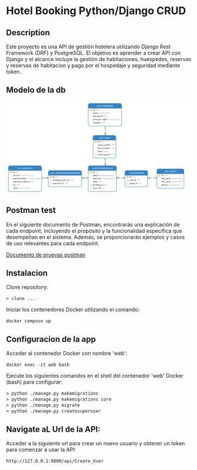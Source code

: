 # Hotel Booking Python/Django CRUD

## Description

Este proyecto es una API de gestión hotelera utilizando Django Rest Framework (DRF) y PostgreSQL. El objetivo es aprender a crear API con Django y el alcance incluye la gestión de habitaciones, huespedes, reservas y reservas de habitacion y pago por el hospedaje y seguridad mediante token.

## Modelo de la db

![1707907551117](image/readme/hotelApi.png)

## Postman test

En el siguiente documento de Postman, encontrarás una explicación de cada endpoint, incluyendo el propósito y la funcionalidad específica que desempeñan en el sistema. Además, se proporcionarán ejemplos y casos de uso relevantes para cada endpoint.

[Documento de pruevas postman](https://documenter.getpostman.com/view/1064965/2sA2r54RSN)

## Instalacion

Clone repository:

```
> clone ...
```

Iniciar los contenedores Docker utilizando el comando:

```
docker compose up
```

## Configuracion de la app

Acceder al contenedor Docker con nombre 'web':

```
docker exec -it web bash
```

Ejecute los siguientes comandos en el shell del contenedor  'web' Docker (bash) para configurar:

```
> python ./manage.py makemigrations
> python ./manage.py makemigrations core
> python ./manage.py migrate
> python ./manage.py createsuperuser

```

## Navigate aL Url de la API:

Acceder a la siguiente url para crear un nuevo usuario y obtener un token para comenzar a usar la API:

```
http://127.0.0.1:8000/api/Create_User
```
